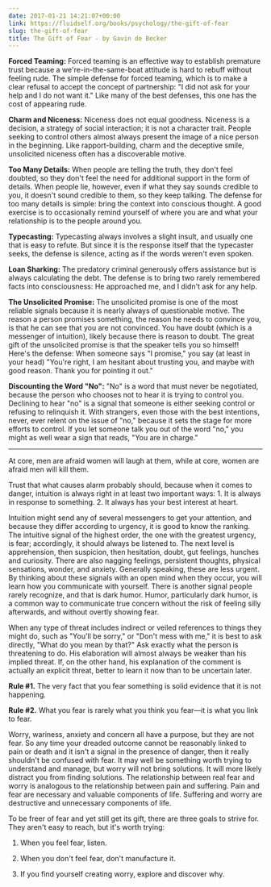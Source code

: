 ```yaml
---
date: 2017-01-21 14:21:07+00:00
link: https://fluidself.org/books/psychology/the-gift-of-fear
slug: the-gift-of-fear
title: The Gift of Fear - by Gavin de Becker
---
```


**Forced Teaming:** Forced teaming is an effective way to establish premature trust because a we're-in-the-same-boat attitude is hard to rebuff without feeling rude. The simple defense for forced teaming, which is to make a clear refusal to accept the concept of partnership: "I did not ask for your help and I do not want it." Like many of the best defenses, this one has the cost of appearing rude.

**Charm and Niceness:** Niceness does not equal goodness. Niceness is a decision, a strategy of social interaction; it is not a character trait. People seeking to control others almost always present the image of a nice person in the beginning. Like rapport-building, charm and the deceptive smile, unsolicited niceness often has a discoverable motive.

**Too Many Details:** When people are telling the truth, they don't feel doubted, so they don't feel the need for additional support in the form of details. When people lie, however, even if what they say sounds credible to you, it doesn't sound credible to them, so they keep talking. The defense for too many details is simple: bring the context into conscious thought. A good exercise is to occasionally remind yourself of where you are and what your relationship is to the people around you.

**Typecasting:** Typecasting always involves a slight insult, and usually one that is easy to refute. But since it is the response itself that the typecaster seeks, the defense is silence, acting as if the words weren't even spoken.

**Loan Sharking:** The predatory criminal generously offers assistance but is always calculating the debt. The defense is to bring two rarely remembered facts into consciousness: He approached me, and I didn't ask for any help.

**The Unsolicited Promise:** The unsolicited promise is one of the most reliable signals because it is nearly always of questionable motive. The reason a person promises something, the reason he needs to convince you, is that he can see that you are not convinced. You have doubt (which is a messenger of intuition), likely because there is reason to doubt. The great gift of the unsolicited promise is that the speaker tells you so himself! Here's the defense: When someone says "I promise," you say (at least in your head) "You're right, I am hesitant about trusting you, and maybe with good reason. Thank you for pointing it out."

**Discounting the Word "No":** "No" is a word that must never be negotiated, because the person who chooses not to hear it is trying to control you. Declining to hear "no" is a signal that someone is either seeking control or refusing to relinquish it. With strangers, even those with the best intentions, never, ever relent on the issue of "no," because it sets the stage for more efforts to control. If you let someone talk you out of the word "no," you might as well wear a sign that reads, "You are in charge."

---

At core, men are afraid women will laugh at them, while at core, women are afraid men will kill them.

Trust that what causes alarm probably should, because when it comes to danger, intuition is always right in at least two important ways: 1. It is always in response to something. 2. It always has your best interest at heart.

Intuition might send any of several messengers to get your attention, and because they differ according to urgency, it is good to know the ranking. The intuitive signal of the highest order, the one with the greatest urgency, is fear; accordingly, it should always be listened to. The next level is apprehension, then suspicion, then hesitation, doubt, gut feelings, hunches and curiosity. There are also nagging feelings, persistent thoughts, physical sensations, wonder, and anxiety. Generally speaking, these are less urgent. By thinking about these signals with an open mind when they occur, you will learn how you communicate with yourself. There is another signal people rarely recognize, and that is dark humor. Humor, particularly dark humor, is a common way to communicate true concern without the risk of feeling silly afterwards, and without overtly showing fear.

When any type of threat includes indirect or veiled references to things they might do, such as "You'll be sorry," or "Don't mess with me," it is best to ask directly, "What do you mean by that?" Ask exactly what the person is threatening to do. His elaboration will almost always be weaker than his implied threat. If, on the other hand, his explanation of the comment is actually an explicit threat, better to learn it now than to be uncertain later.

**Rule #1.** The very fact that you fear something is solid evidence that it is not happening.

**Rule #2.** What you fear is rarely what you think you fear—it is what you link to fear.

Worry, wariness, anxiety and concern all have a purpose, but they are not fear. So any time your dreaded outcome cannot be reasonably linked to pain or death and it isn't a signal in the presence of danger, then it really shouldn't be confused with fear. It may well be something worth trying to understand and manage, but worry will not bring solutions. It will more likely distract you from finding solutions. The relationship between real fear and worry is analogous to the relationship between pain and suffering. Pain and fear are necessary and valuable components of life. Suffering and worry are destructive and unnecessary components of life.

To be freer of fear and yet still get its gift, there are three goals to strive for. They aren't easy to reach, but it's worth trying:

1.  When you feel fear, listen.

2.  When you don't feel fear, don't manufacture it.

3.  If you find yourself creating worry, explore and discover why.
